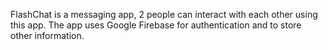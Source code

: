 FlashChat is a messaging app, 2 people can interact with each other using this app. The app uses Google Firebase for authentication and to store other information.